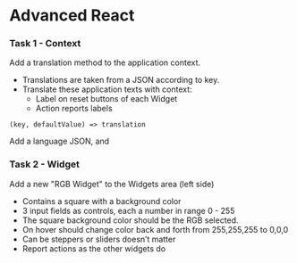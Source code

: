 # Advanced React

### Task 1 - Context

Add a translation method to the application context.
* Translations are taken from a JSON according to key.
* Translate these application texts with context:
  * Label on reset buttons of each Widget
  * Action reports labels

`(key, defaultValue) => translation`

Add a language JSON, and 


### Task 2 - Widget
Add a new "RGB Widget" to the Widgets area (left side)
* Contains a square with a background color
* 3 input fields as controls, each a number in range 0 - 255
* The square background color should be the RGB selected.
* On hover should change color back and forth from 255,255,255 to 0,0,0
* Can be steppers or sliders doesn’t matter
* Report actions as the other widgets do



